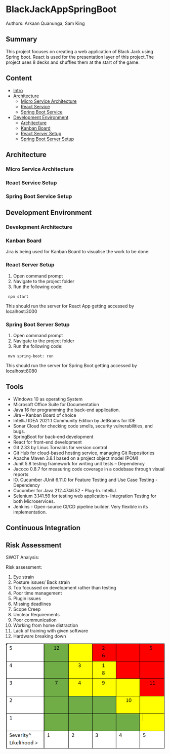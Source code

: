 # BlackJackAppSpringBoot

Authors: Arkaan Quanunga, Sam King

## Summary

This project focuses on creating a web application of Black Jack using Spring boot. React is used for the presentation layer of this project.The project uses 8 decks and shuffles them at the start of the game.  

## Content
* [Intro](#BlackJackAppSpringBoot)
* [Architecture](#Architecture)
    * [Micro Service Architecture](#Micro-Service-Architecture)
    * [React Service](#React-Service-Setup)
    * [Spring Boot Service](#Spring-Boot-Service-Setup)
* [Development Environment](#Development-Environment)
    * [Architecture](#Development-Architecture)
    * [Kanban Board](#Kanban-Board)
    * [React Server Setup](#React-Server-Setup)
    * [Spring Boot Server Setup](#Spring-Boot-Server-Setup)

    

## Architecture

### Micro Service Architecture

### React Service Setup

### Spring Boot Service Setup


## Development Environment

### Development Architecture

### Kanban Board
Jira is being used for Kanban Board to visualise the work to be done: 


### React Server Setup

   1. Open command prompt 
   2. Navigate to the project folder
   3. Run the following code:
  
     npm start
     
This should run the server for React App getting accessed by localhost:3000     
### Spring Boot Server Setup

   1. Open command prompt 
   2. Navigate to the project folder 
   3. Run the following code:
    
     mvn spring-boot: run 

This should run the server for Spring Boot getting accessed by localhost:8080 

     
## Tools
* Windows 10 as operating System 
* Microsoft Office Suite for Documentation
* Java 16 for programming the back-end application. 
* Jira – Kanban Board of choice 
* IntelliJ IDEA 2021.1 Community Edition by JetBrains for IDE 
* Sonar Cloud for checking code smells, security vulnerabilities, and bugs. 
* SpringBoot for back-end development 
* React for front-end development 
* Git 2.33 by Linus Torvalds for version control 
* Git Hub for cloud-based hosting service, managing Git Repositories 
* Apache Maven 3.8.1 based on a project object model (POM) 
* Junit 5.8 testing framework for writing unit tests – Dependency 
* Jacoco 0.8.7 for measuring code coverage in a codebase through visual reports 
* IO. Cucumber JUnit 6.11.0 for Feature Testing and Use Case Testing - Dependency 
* Cucumber for Java 212.4746.52 - Plug-In. IntelliJ. 
* Selenium 3.141.59 for testing web application- Integration Testing for both Microservices. 
* Jenkins - Open-source CI/CD pipeline builder. Very flexible in its implementation. 

## Continuous Integration 

## Risk Assessment
SWOT Analysis:

Risk assessment:
1) Eye strain
2) Posture issues/ Back strain
3) Too focussed on development rather than testing
4) Poor time management
5) Plugin issues
6) Missing deadlines
7) Scope Creep
8) Unclear Requirements
9) Poor communication
10) Working from home distraction
11) Lack of training with given software
12) Hardware breaking down 

![img.png](img.png)